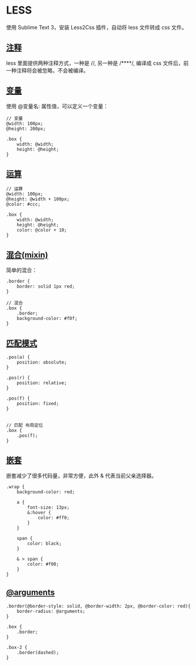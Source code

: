 # LESS 

使用 Sublime Text 3，安装 Less2Css 插件，自动将 less 文件转成 css 文件。

## [注释](https://github.com/piaoyidage/Learning-Journey-CSS/blob/master/less/demo-01/index.less)

less 里面提供两种注释方式，一种是 //, 另一种是 /****/, 编译成 css 文件后，前一种注释将会被忽略，不会被编译。


## [变量](https://github.com/piaoyidage/Learning-Journey-CSS/blob/master/less/demo-02/index.less)

使用 @变量名: 属性值，可以定义一个变量：

```less
// 变量
@width: 100px;
@height: 200px;

.box {
    width: @width;
    height: @height;
}
```

## [运算](https://github.com/piaoyidage/Learning-Journey-CSS/blob/master/less/demo-03/index.less)

```less
// 运算
@width: 100px;
@height: @width + 100px;
@color: #ccc;

.box {
    width: @width;
    height: @height;
    color: @color + 10;
}
```

## [混合(mixin)](https://github.com/piaoyidage/Learning-Journey-CSS/blob/master/less/demo-04/index.less)

简单的混合：

```less
.border {
    border: solid 1px red;
}

// 混合
.box {
    .border;
    background-color: #f0f;
}
```


## [匹配模式](https://github.com/piaoyidage/Learning-Journey-CSS/blob/master/less/demo-05/index.less)

```less
.pos(a) {
    position: absolute;
}

.pos(r) {
    position: relative;
}

.pos(f) {
    position: fixed;
}


// 匹配 布局定位
.box {
    .pos(f);
}
```


## [嵌套](https://github.com/piaoyidage/Learning-Journey-CSS/blob/master/less/demo-06/index.less)

嵌套减少了很多代码量，非常方便，此外 & 代表当前父亲选择器。

```less
.wrap {
    background-color: red;

    a {
        font-size: 13px;
        &:hover {
            color: #ff0;
        }
    }

    span {
        color: black;
    }

    & > span {
        color: #f00;
    }
}
```

## [@arguments](https://github.com/piaoyidage/Learning-Journey-CSS/blob/master/less/demo-07/index.less)

```less
.border(@border-style: solid, @border-width: 2px, @border-color: red){
    border-radius: @arguments;
}

.box {
    .border;
}

.box-2 {
    .border(dashed);
}
```

